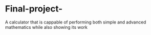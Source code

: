 # Final-project-
A calculator that is cappable of performing both simple and advanced mathematics while also showing its work
